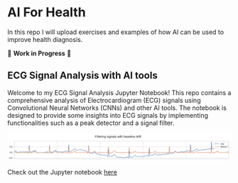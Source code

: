 # AI For Health

In this repo I will upload exercises and examples of how AI can be used to improve health diagnosis.

🚧 **Work in Progress** 🚧

## ECG Signal Analysis with AI tools

Welcome to my ECG Signal Analysis Jupyter Notebook! This repo contains a comprehensive analysis of Electrocardiogram (ECG) signals using Convolutional Neural Networks (CNNs) and other AI tools. The notebook is designed to provide some insights into ECG signals by implementing functionalities such as a peak detector and a signal filter.

![Filter Tool](img/ecg_filter.png)

Check out the Jupyter notebook [here](ecg_analysis.ipynb)